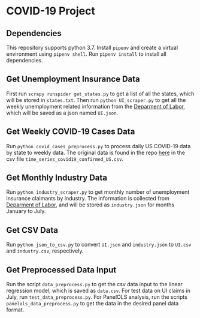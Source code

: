 # COVID-19 Project

## Dependencies

This repository supports python 3.7. Install `pipenv` and create a virtual environment using `pipenv shell`. Run `pipenv install` to install all dependencies.

## Get Unemployment Insurance Data

First run `scrapy runspider get_states.py` to get a list of all the states, which will be stored in `states.txt`. Then run `python UI_scraper.py` to get all the weekly unemployment related information from the [Deparment of Labor](https://oui.doleta.gov/unemploy/claims.asp), which will be saved as a json named `UI.json`. 


## Get Weekly COVID-19 Cases Data

Run `python covid_cases_preprocess.py` to process daily US COVID-19 data by state to weekly data. The original data is found in the repo [here](https://github.com/CSSEGISandData/COVID-19/tree/master/csse_covid_19_data/csse_covid_19_time_series) in the csv file `time_series_covid19_confirmed_US.csv`.


## Get Monthly Industry Data

Run `python industry_scraper.py` to get monthly number of unemployment insurance claimants by industry. The information is collected from [Deparment of Labor](https://oui.doleta.gov/unemploy/chariu.asp), and will be stored as `industry.json` for months January to July.


## Get CSV Data

Run `python json_to_csv.py` to convert `UI.json` and `industry.json` to `UI.csv` and `industry.csv`, respectively.


## Get Preprocessed Data Input

Run the script `data_preprocess.py` to get the csv data input to the linear regression model, which is saved as `data.csv`. For test data on UI claims in July, run `test_data_preprocess.py`. For PanelOLS analysis, run the scripts `panelols_data_preprocess.py` to get the data in the desired panel data format. 